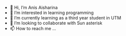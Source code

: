 - 👋 Hi, I’m Anis Aisharina
- 👀 I’m interested in learning programming
- 🌱 I’m currently learning as a third year student in UTM
- 💞️ I’m looking to collaborate with Sun asterisk
- 📫 How to reach me ...

<!---
aisharina99/aisharina99 is a ✨ special ✨ repository because its `README.md` (this file) appears on your GitHub profile.
You can click the Preview link to take a look at your changes.
--->
